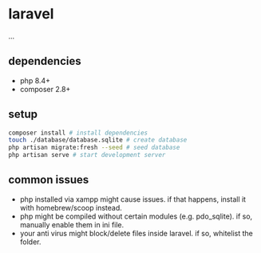 # laravel

...

## dependencies

- php 8.4+
- composer 2.8+

## setup

```bash
composer install # install dependencies
touch ./database/database.sqlite # create database
php artisan migrate:fresh --seed # seed database
php artisan serve # start development server
```

## common issues

- php installed via xampp might cause issues. if that happens, install it with homebrew/scoop instead.
- php might be compiled without certain modules (e.g. pdo_sqlite). if so, manually enable them in ini file.
- your anti virus might block/delete files inside laravel. if so, whitelist the folder.

